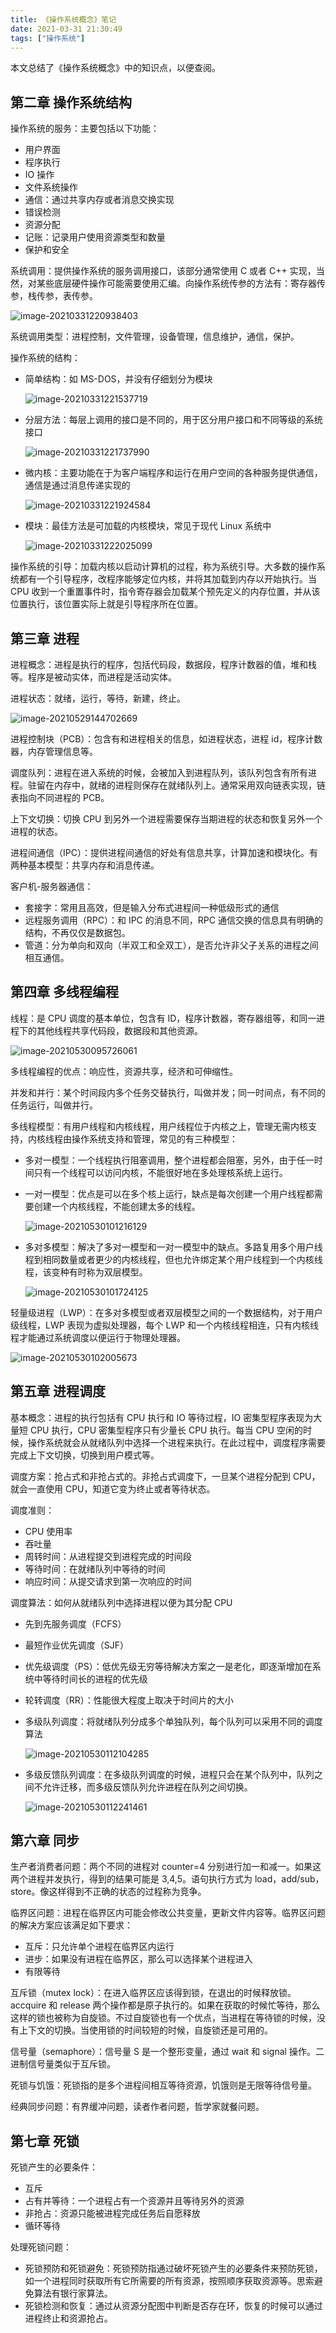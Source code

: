 ```yaml
---
title: 《操作系统概念》笔记
date: 2021-03-31 21:30:49
tags: ["操作系统"]
---
```


本文总结了《操作系统概念》中的知识点，以便查阅。

<!-- More -->



## 第二章 操作系统结构

操作系统的服务：主要包括以下功能：

+ 用户界面
+ 程序执行
+ IO 操作
+ 文件系统操作
+ 通信：通过共享内存或者消息交换实现
+ 错误检测
+ 资源分配
+ 记账：记录用户使用资源类型和数量
+ 保护和安全

系统调用：提供操作系统的服务调用接口，该部分通常使用 C 或者 C++ 实现，当然，对某些底层硬件操作可能需要使用汇编。向操作系统传参的方法有：寄存器传参，栈传参，表传参。

![image-20210331220938403](《操作系统概念》笔记/image-20210331220938403.png)

系统调用类型：进程控制，文件管理，设备管理，信息维护，通信，保护。

操作系统的结构：

+ 简单结构：如 MS-DOS，并没有仔细划分为模块

  ![image-20210331221537719](《操作系统概念》笔记/image-20210331221537719.png)

+ 分层方法：每层上调用的接口是不同的，用于区分用户接口和不同等级的系统接口

  ![image-20210331221737990](《操作系统概念》笔记/image-20210331221737990.png)

+ 微内核：主要功能在于为客户端程序和运行在用户空间的各种服务提供通信，通信是通过消息传递实现的

  ![image-20210331221924584](《操作系统概念》笔记/image-20210331221924584.png)

+ 模块：最佳方法是可加载的内核模块，常见于现代 Linux 系统中

  ![image-20210331222025099](《操作系统概念》笔记/image-20210331222025099.png)

操作系统的引导：加载内核以启动计算机的过程，称为系统引导。大多数的操作系统都有一个引导程序，改程序能够定位内核，并将其加载到内存以开始执行。当 CPU 收到一个重置事件时，指令寄存器会加载某个预先定义的内存位置，并从该位置执行，该位置实际上就是引导程序所在位置。



## 第三章 进程

进程概念：进程是执行的程序，包括代码段，数据段，程序计数器的值，堆和栈等。程序是被动实体，而进程是活动实体。

进程状态：就绪，运行，等待，新建，终止。

![image-20210529144702669](《操作系统概念》笔记/image-20210529144702669.png)

进程控制块（PCB）：包含有和进程相关的信息，如进程状态，进程 id，程序计数器，内存管理信息等。

调度队列：进程在进入系统的时候，会被加入到进程队列，该队列包含有所有进程。驻留在内存中，就绪的进程则保存在就绪队列上。通常采用双向链表实现，链表指向不同进程的 PCB。

上下文切换：切换 CPU 到另外一个进程需要保存当期进程的状态和恢复另外一个进程的状态。

进程间通信（IPC）：提供进程间通信的好处有信息共享，计算加速和模块化。有两种基本模型：共享内存和消息传递。

客户机-服务器通信：

+ 套接字：常用且高效，但是输入分布式进程间一种低级形式的通信
+ 远程服务调用（RPC）：和 IPC 的消息不同，RPC 通信交换的信息具有明确的结构，不再仅仅是数据包。
+ 管道：分为单向和双向（半双工和全双工），是否允许非父子关系的进程之间相互通信。



## 第四章 多线程编程

线程：是 CPU 调度的基本单位，包含有 ID，程序计数器，寄存器组等，和同一进程下的其他线程共享代码段，数据段和其他资源。

![image-20210530095726061](《操作系统概念》笔记/image-20210530095726061.png)

多线程编程的优点：响应性，资源共享，经济和可伸缩性。

并发和并行：某个时间段内多个任务交替执行，叫做并发；同一时间点，有不同的任务运行，叫做并行。

多线程模型：有用户线程和内核线程，用户线程位于内核之上，管理无需内核支持，内核线程由操作系统支持和管理，常见的有三种模型：

+ 多对一模型：一个线程执行阻塞调用，整个进程都会阻塞，另外，由于任一时间只有一个线程可以访问内核，不能很好地在多处理核系统上运行。

+ 一对一模型：优点是可以在多个核上运行，缺点是每次创建一个用户线程都需要创建一个内核线程，不能创建太多的线程。

  ![image-20210530101216129](《操作系统概念》笔记/image-20210530101216129.png)

+ 多对多模型：解决了多对一模型和一对一模型中的缺点。多路复用多个用户线程到相同数量或者更少的内核线程，但也允许绑定某个用户线程到一个内核线程，该变种有时称为双层模型。

  ![image-20210530101724125](《操作系统概念》笔记/image-20210530101724125.png)

轻量级进程（LWP）：在多对多模型或者双层模型之间的一个数据结构，对于用户级线程，LWP 表现为虚拟处理器，每个 LWP 和一个内核线程相连，只有内核线程才能通过系统调度以便运行于物理处理器。

![image-20210530102005673](《操作系统概念》笔记/image-20210530102005673.png)



## 第五章 进程调度

基本概念：进程的执行包括有 CPU 执行和 IO 等待过程，IO 密集型程序表现为大量短 CPU 执行，CPU 密集型程序只有少量长 CPU 执行。每当 CPU 空闲的时候，操作系统就会从就绪队列中选择一个进程来执行。在此过程中，调度程序需要完成上下文切换，切换到用户模式等。

调度方案：抢占式和非抢占式的。非抢占式调度下，一旦某个进程分配到 CPU，就会一直使用 CPU，知道它变为终止或者等待状态。

调度准则：

+ CPU 使用率
+ 吞吐量
+ 周转时间：从进程提交到进程完成的时间段
+ 等待时间：在就绪队列中等待的时间
+ 响应时间：从提交请求到第一次响应的时间

调度算法：如何从就绪队列中选择进程以便为其分配 CPU

+ 先到先服务调度（FCFS）

+ 最短作业优先调度（SJF）

+ 优先级调度（PS）：低优先级无穷等待解决方案之一是老化，即逐渐增加在系统中等待时间长的进程的优先级

+ 轮转调度（RR）：性能很大程度上取决于时间片的大小

+ 多级队列调度：将就绪队列分成多个单独队列，每个队列可以采用不同的调度算法

  ![image-20210530112104285](《操作系统概念》笔记/image-20210530112104285.png)

+ 多级反馈队列调度：在多级队列调度的时候，进程只会在某个队列中，队列之间不允许迁移，而多级反馈队列允许进程在队列之间切换。

  ![image-20210530112241461](《操作系统概念》笔记/image-20210530112241461.png)



## 第六章 同步

生产者消费者问题：两个不同的进程对 counter=4 分别进行加一和减一。如果这两个进程并发执行，得到的结果可能是 3,4,5。语句执行方式为 load，add/sub，store。像这样得到不正确的状态的过程称为竞争。

临界区问题：进程在临界区内可能会修改公共变量，更新文件内容等。临界区问题的解决方案应该满足如下要求：

+ 互斥：只允许单个进程在临界区内运行
+ 进步：如果没有进程在临界区，那么可以选择某个进程进入
+ 有限等待

互斥锁（mutex lock）：在进入临界区应该得到锁，在退出的时候释放锁。accquire 和 release 两个操作都是原子执行的。如果在获取的时候忙等待，那么这样的锁也被称为自旋锁。不过自旋锁也有一个优点，当进程在等待锁的时候，没有上下文的切换。当使用锁的时间较短的时候，自旋锁还是可用的。

信号量（semaphore）：信号量 S 是一个整形变量，通过 wait 和 signal 操作。二进制信号量类似于互斥锁。

死锁与饥饿：死锁指的是多个进程间相互等待资源，饥饿则是无限等待信号量。

经典同步问题：有界缓冲问题，读者作者问题，哲学家就餐问题。



## 第七章 死锁

死锁产生的必要条件：

+ 互斥
+ 占有并等待：一个进程占有一个资源并且等待另外的资源
+ 非抢占：资源只能被进程完成任务后自愿释放
+ 循环等待

处理死锁问题：

+ 死锁预防和死锁避免：死锁预防指通过破坏死锁产生的必要条件来预防死锁，如一个进程同时获取所有它所需要的所有资源，按照顺序获取资源等。思索避免算法有银行家算法。
+ 死锁检测和恢复：通过从资源分配图中判断是否存在环，恢复的时候可以通过进程终止和资源抢占。















